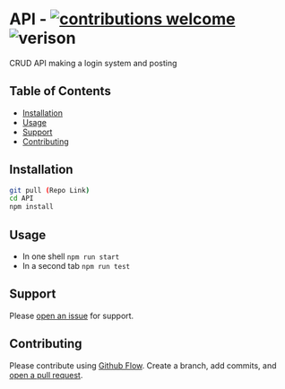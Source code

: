 # API - [![contributions welcome](https://img.shields.io/badge/contributions-welcome-brightgreen.svg?style=flat)](https://github.com/BenReichwein/CRUD-API/issues) ![verison](https://img.shields.io/badge/version-v0.0.1-blue.svg?style=flat)

CRUD API making a login system and posting

## Table of Contents

- [Installation](#installation)
- [Usage](#usage)
- [Support](#support)
- [Contributing](#contributing)

## Installation

```sh
git pull (Repo Link)
cd API
npm install
```

## Usage

- In one shell `npm run start`
- In a second tab `npm run test`


## Support

Please [open an issue](https://github.com/IanGelfand/API/issues/new) for support.

## Contributing

Please contribute using [Github Flow](https://guides.github.com/introduction/flow/). Create a branch, add commits, and [open a pull request](https://github.com/fraction/readme-boilerplate/compare/).
